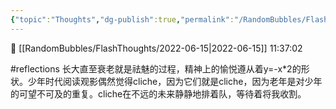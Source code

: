 ```yaml
---
{"topic":"Thoughts","dg-publish":true,"permalink":"/RandomBubbles/FlashThoughts/2022-06-15/","dgPassFrontmatter":true,"noteIcon":""}
---
```


📅 [[RandomBubbles/FlashThoughts/2022-06-15\|2022-06-15]] 11:37:02

#reflections 长大直至衰老就是祛魅的过程，精神上的愉悦遵从着y=-x\*2的形状。少年时代阅读观影偶然觉得cliche，因为它们就是cliche，因为老年是对少年的可望不可及的重复。cliche在不远的未来静静地排着队，等待着将我收割。
